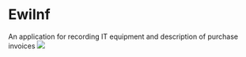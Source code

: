 # EwiInf
An application for recording IT equipment and description of purchase invoices
![](Images/github-1.jpg)
